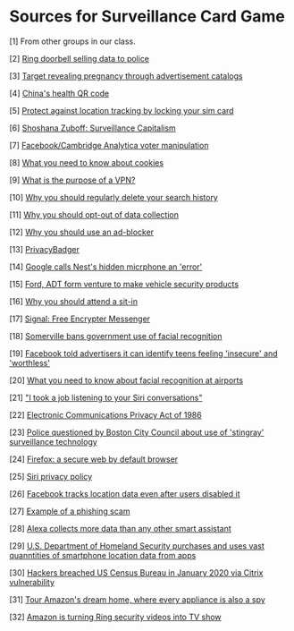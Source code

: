 # Sources for Surveillance Card Game

[1] From other groups in our class.


[2] [Ring doorbell selling data to police](https://www.eff.org/deeplinks/2022/07/ring-reveals-they-give-videos-police-without-user-consent-or-warrant#:~:text=Ring%20Reveals%20They%20Give%20Videos%20to%20Police%20Without%20User%20Consent%20or%20a%20Warrant,-Share%20It%20Share&text=Amazon's%20Ring%20devices%20are%20not,them%20to%20be%20or%20not.)

[3] [Target revealing pregnancy through advertisement catalogs](https://www.forbes.com/sites/kashmirhill/2012/02/16/how-target-figured-out-a-teen-girl-was-pregnant-before-her-father-did/?sh=40cb6adf6668)

[4] [China's health QR code](https://www.nytimes.com/2020/03/01/business/china-coronavirus-surveillance.html)

[5] [Protect against location tracking by locking your sim card](https://www.ipvanish.com/blog/make-your-phone-impossible-to-track/)

[6] [Shoshana Zuboff: Surveillance Capitalism](https://en.wikipedia.org/wiki/The_Age_of_Surveillance_Capitalism)

[7] [Facebook/Cambridge Analytica voter manipulation](https://www.nytimes.com/2018/03/17/us/politics/cambridge-analytica-trump-campaign.html)

[8] [What you need to know about cookies](https://uk.norton.com/norton-blog/2015/07/what_you_need_tokno.html#:~:text=Because%20tracking%20cookies%20%E2%80%93%20particularly%20third,might%20find%20such%20ads%20helpful.)

[9] [What is the purpose of a VPN?](https://www.avast.com/c-do-i-need-a-vpn#:~:text=The%20main%20purpose%20of%20a,Fi%20network%20%E2%80%94%20even%20at%20home.)

[10] [Why you should regularly delete your search history](https://whatismyipaddress.com/why-you-should-regularly-delete-your-search-history)

[11] [Why you should opt-out of data collection](https://dl.acm.org/doi/pdf/10.1145/3313831.3376511)

[12] [Why you should use an ad-blocker](https://journals.sagepub.com/doi/full/10.1177/0093650218800915)

[13] [PrivacyBadger](https://privacybadger.org/)

[14] [Google calls Nest's hidden micrphone an 'error'](https://www.cnet.com/home/smart-home/google-calls-nests-hidden-microphone-an-error/)

[15] [Ford, ADT form venture to make vehicle security products](https://techxplore.com/news/2022-01-ford-adt-venture-vehicle-products.html)

[16] [Why you should attend a sit-in](https://www.britannica.com/event/sit-in-movement)

[17] [Signal: Free Encrypter Messenger](https://signal.org/en/)

[18] [Somerville bans government use of facial recognition](https://www.wbur.org/news/2019/06/28/somerville-bans-government-use-of-facial-recognition-tech)

[19] [Facebook told advertisers it can identify teens feeling 'insecure' and 'worthless'](https://www.theguardian.com/technology/2017/may/01/facebook-advertising-data-insecure-teens)

[20] [What you need to know about facial recognition at airports](https://www.nytimes.com/2022/02/26/travel/facial-recognition-airports-customs.html)

[21] ["I took a job listening to your Siri conversations"](https://www.dailydot.com/debug/siri-google-now-cortana-conversations/)

[22] [Electronic Communications Privacy Act of 1986](https://bja.ojp.gov/program/it/privacy-civil-liberties/authorities/statutes/1285)

[23] [Police questioned by Boston City Council about use of 'stingray' surveillance technology](https://www.wcvb.com/article/boston-city-council-committee-hearing-police-department-stingray-cellphone-spy-technology-march-22/39501369)

[24] [Firefox: a secure web by default browser](https://blog.mozilla.org/en/firefox/?utm_source=www.mozilla.org&utm_medium=referral&utm_campaign=nav&utm_content=firefox)

[25] [Siri privacy policy](https://www.apple.com/legal/privacy/data/en/ask-siri-dictation/)

[26] [Facebook tracks location data even after users disabled it](https://www.cnet.com/tech/services-and-software/facebooks-37-5-million-location-tracking-settlement-do-you-qualify/)

[27] [Example of a phishing scam](https://www.bleepingcomputer.com/news/security/weird-phishing-campaign-uses-links-with-almost-1-000-characters/)

[28] [Alexa collects more data than any other smart assistant](https://www.pcmag.com/news/amazons-alexa-collects-more-of-your-data-than-any-other-smart-assistant)

[29] [U.S. Department of Homeland Security purchases and uses vast quanntities of smartphone location data from apps](https://www.aclu.org/news/privacy-technology/new-records-detail-dhs-purchase-and-use-of-vast-quantities-of-cell-phone-location-data)

[30] [Hackers breached US Census Bureau in January 2020 via Citrix vulnerability](https://therecord.media/hackers-breached-us-census-bureau-in-january-2020-via-citrix-vulnerability/)

[31] [Tour Amazon's dream home, where every appliance is also a spy](https://www.washingtonpost.com/technology/interactive/2022/amazon-smart-home/)

[32] [Amazon is turning Ring security videos into TV show](https://www.cbsnews.com/news/amazons-ring-videos-tv-show-mgm/)
